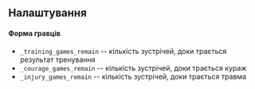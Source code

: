 
## Налаштування


#### Форма гравців
* `_training_games_remain` -- кількість зустрічей, доки трається результат тренування
* `_courage_games_remain` -- кількість зустрічей, доки трається кураж
* `_injury_games_remain` -- кількість зустрічей, доки трається травма
